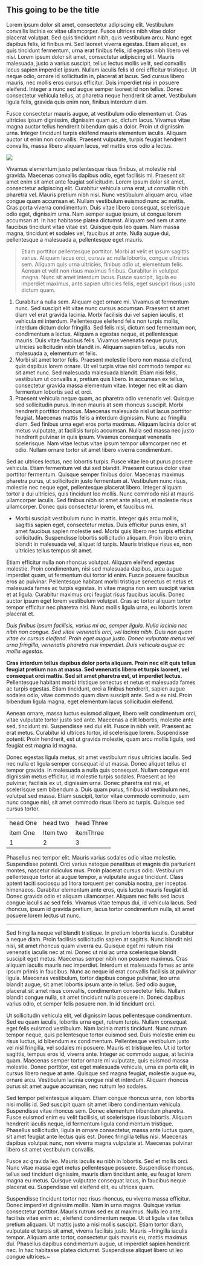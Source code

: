 ## This going to be the title 

Lorem ipsum dolor sit amet, consectetur adipiscing elit. Vestibulum convallis lacinia ex vitae ullamcorper. Fusce ultrices nibh vitae dolor placerat volutpat. Sed quis tincidunt nibh, quis vestibulum arcu. Nunc eget dapibus felis, id finibus mi. Sed laoreet viverra egestas. Etiam aliquet, ex quis tincidunt fermentum, urna erat finibus felis, id egestas nibh libero vel nisi. Lorem ipsum dolor sit amet, consectetur adipiscing elit. Mauris malesuada, justo a varius suscipit, tellus lectus mollis velit, sed convallis lacus sapien imperdiet ipsum. Nullam iaculis felis id orci efficitur tristique. Ut neque odio, ornare id sollicitudin in, placerat at lacus. Sed cursus libero mauris, nec mollis eros cursus efficitur. Duis imperdiet nisi in posuere eleifend. Integer a nunc sed augue semper laoreet id non tellus. Donec consectetur vehicula tellus, at pharetra neque hendrerit sit amet. Vestibulum ligula felis, gravida quis enim non, finibus interdum diam.

Fusce consectetur mauris augue, at vestibulum odio elementum ut. Cras ultricies ipsum dignissim, dignissim quam ac, dictum lacus. Vivamus vitae magna auctor tellus hendrerit bibendum quis a dolor. Proin ut dignissim urna. Integer tincidunt turpis eleifend mauris elementum iaculis. Aliquam auctor ut enim non convallis. Praesent vulputate, turpis feugiat hendrerit convallis, massa libero aliquam lacus, vel mattis eros odio a lectus.

![](https://picsum.photos/600/300)

Vivamus elementum justo pellentesque risus finibus, at molestie nisl gravida. Maecenas convallis dapibus odio, eget facilisis mi. Praesent sit amet enim sit amet ante feugiat sollicitudin. Lorem ipsum dolor sit amet, consectetur adipiscing elit. Curabitur vehicula urna erat, ut convallis nibh pharetra vel. Mauris pretium nibh nisi. Nunc vestibulum aliquam arcu, vitae congue quam accumsan et. Nullam vestibulum euismod nunc ac mattis. Cras porta viverra condimentum. Duis vitae libero consequat, scelerisque odio eget, dignissim urna. Nam semper augue ipsum, ut congue lorem accumsan at. In hac habitasse platea dictumst. Aliquam sed sem ut ante faucibus tincidunt vitae vitae est. Quisque quis leo quam. Nam massa magna, tincidunt et sodales vel, faucibus at ante. Nulla augue dui, pellentesque a malesuada a, pellentesque eget mauris.

> Etiam porttitor pellentesque porttitor. Morbi at velit et ipsum sagittis varius. Aliquam lacus orci, cursus ac nulla lobortis, congue ultricies sem. Aliquam quis urna ultricies, finibus odio ut, elementum felis. Aenean et velit non risus maximus finibus. Curabitur in volutpat magna. Nunc sit amet interdum lacus. Fusce suscipit, ligula eu imperdiet maximus, ante sapien ultricies felis, eget suscipit risus justo dictum quam.

1.  Curabitur a nulla sem. Aliquam eget ornare mi. Vivamus at fermentum nunc. Sed suscipit elit vitae nunc cursus accumsan. Praesent sit amet diam vel erat gravida lacinia. Morbi facilisis dui vel sapien iaculis, et vehicula mi interdum. Pellentesque eleifend felis non turpis mollis, interdum dictum dolor fringilla. Sed felis nisi, dictum sed fermentum non, condimentum a lectus. Aliquam a egestas neque, et pellentesque mauris. Duis vitae faucibus felis. Vivamus venenatis neque purus, ultricies sollicitudin nibh blandit in. Aliquam sapien tellus, iaculis non malesuada a, elementum et felis.
2.  Morbi sit amet tortor felis. Praesent molestie libero non massa eleifend, quis dapibus lorem ornare. Ut vel turpis vitae nisl commodo tempor eu sit amet nunc. Sed malesuada malesuada blandit. Etiam nisi felis, vestibulum ut convallis a, pretium quis libero. In accumsan ex tellus, consectetur gravida massa elementum vitae. Integer nec elit ac diam fermentum lobortis sed et orci.
3.  Praesent vehicula neque quam, ac pharetra odio venenatis vel. Quisque sed sollicitudin purus. In non mauris at sem rhoncus suscipit. Morbi hendrerit porttitor rhoncus. Maecenas malesuada nisl ut lacus porttitor feugiat. Maecenas mattis felis a interdum dignissim. Nunc ac fringilla diam. Sed finibus urna eget eros porta maximus. Aliquam lacinia dolor et metus vulputate, at facilisis turpis accumsan. Nulla sed massa nec justo hendrerit pulvinar in quis ipsum. Vivamus consequat venenatis scelerisque. Nam vitae lectus vitae ipsum tempor ullamcorper nec et odio. Nullam ornare tortor sit amet libero viverra condimentum.

Sed ac ultrices lectus, nec lobortis turpis. Fusce vitae leo ut purus posuere vehicula. Etiam fermentum vel dui sed blandit. Praesent cursus dolor vitae porttitor fermentum. Quisque semper finibus dolor. Maecenas maximus pharetra purus, ut sollicitudin justo fermentum at. Vestibulum nunc risus, molestie nec neque eget, pellentesque placerat libero. Integer aliquam tortor a dui ultricies, quis tincidunt leo mollis. Nunc commodo nisi at mauris ullamcorper iaculis. Sed finibus nibh sit amet ante aliquet, et molestie risus ullamcorper. Donec quis consectetur lorem, et faucibus mi.

*   Morbi suscipit vestibulum nunc in mattis. Integer quis arcu mollis, sagittis sapien eget, consectetur metus. Duis efficitur purus enim, sit amet faucibus sapien molestie sed. Morbi quis libero nec turpis efficitur sollicitudin. Suspendisse lobortis sollicitudin aliquam. Proin libero enim, blandit in malesuada vel, aliquet id turpis. Mauris tristique risus ex, non ultricies tellus tempus sit amet.

Etiam efficitur nulla non rhoncus volutpat. Aliquam eleifend egestas molestie. Proin condimentum, nisi sed malesuada dapibus, arcu augue imperdiet quam, ut fermentum dui tortor id enim. Fusce posuere faucibus eros ac pulvinar. Pellentesque habitant morbi tristique senectus et netus et malesuada fames ac turpis egestas. In vitae magna non sem suscipit varius et at ligula. Curabitur maximus orci feugiat risus faucibus iaculis. Donec auctor ipsum eget lorem vestibulum volutpat. Cras ac tortor aliquam tortor tempor efficitur nec pharetra nisi. Nunc mollis ligula urna, eu lobortis lorem placerat et.

_Duis finibus ipsum facilisis, varius mi ac, semper ligula. Nulla lacinia nec nibh non congue. Sed vitae venenatis orci, vel lacinia nibh. Duis non quam vitae ex cursus eleifend. Proin eget augue justo. Donec vulputate metus vel urna fringilla, venenatis pharetra nisi imperdiet. Duis vehicula augue ac mollis egestas._

**Cras interdum tellus dapibus dolor porta aliquam. Proin nec elit quis tellus feugiat pretium non at massa. Sed venenatis libero et turpis laoreet, vel consequat orci mattis. Sed sit amet pharetra est, ut imperdiet lectus.** Pellentesque habitant morbi tristique senectus et netus et malesuada fames ac turpis egestas. Etiam tincidunt, orci a finibus hendrerit, sapien augue sodales odio, vitae commodo quam diam suscipit ante. Sed a ex nisl. Proin bibendum ligula magna, eget elementum lacus sollicitudin eleifend.

Aenean ornare, massa luctus euismod aliquet, libero velit condimentum orci, vitae vulputate tortor justo sed ante. Maecenas a elit lobortis, molestie ante sed, tincidunt mi. Suspendisse sed dui elit. Fusce in nibh velit. Praesent ac erat metus. Curabitur id ultrices tortor, id scelerisque lorem. Suspendisse potenti. Proin hendrerit, est ut gravida molestie, quam arcu mollis ligula, sed feugiat est magna id magna.

Donec egestas ligula metus, sit amet vestibulum risus ultricies iaculis. Sed nec nulla et ligula semper consequat id ut massa. Donec aliquet tellus et tempor gravida. In malesuada a nulla quis consequat. Nullam congue erat dignissim metus efficitur, id molestie turpis sodales. Praesent ac leo pulvinar, facilisis ex ut, dignissim urna. Donec pharetra est nisi, et scelerisque sem bibendum a. Duis quam purus, finibus id vestibulum nec, volutpat sed massa. Etiam suscipit, tortor vitae commodo commodo, sem nunc congue nisl, sit amet commodo risus libero ac turpis. Quisque sed cursus tortor.

<table><tbody><tr><td>head One</td><td>head two</td><td>head Three</td></tr><tr><td>item One</td><td>Item two</td><td>itemThree</td></tr><tr><td>1</td><td>2</td><td>3</td></tr></tbody></table>

Phasellus nec tempor elit. Mauris varius sodales odio vitae molestie. Suspendisse potenti. Orci varius natoque penatibus et magnis dis parturient montes, nascetur ridiculus mus. Proin placerat cursus odio. Vestibulum pellentesque tortor at augue tempor, a vulputate augue tincidunt. Class aptent taciti sociosqu ad litora torquent per conubia nostra, per inceptos himenaeos. Curabitur elementum ante eros, quis luctus mauris feugiat id. Donec gravida odio et aliquam ullamcorper. Aliquam nec felis sed lacus congue iaculis ac sed felis. Vivamus vitae tempus dui, id vehicula lacus. Sed rhoncus, ipsum id gravida pretium, lacus tortor condimentum nulla, sit amet posuere lorem lectus ut nunc.

---

Sed fringilla neque vel blandit tristique. In pretium lobortis iaculis. Curabitur a neque diam. Proin facilisis sollicitudin sapien at sagittis. Nunc blandit nisi nisi, sit amet rhoncus quam viverra eu. Quisque eget mi rutrum nisi venenatis iaculis nec at mi. Donec ut nisi ac urna scelerisque blandit suscipit eget metus. Maecenas semper nibh non posuere maximus. Cras aliquam iaculis mauris nec imperdiet. Interdum et malesuada fames ac ante ipsum primis in faucibus. Nunc ac neque id erat convallis facilisis at pulvinar ligula. Maecenas vestibulum, tortor dapibus congue pulvinar, leo urna blandit augue, sit amet lobortis ipsum ante in tellus. Sed odio augue, placerat sit amet risus convallis, condimentum consectetur felis. Nullam blandit congue nulla, sit amet tincidunt nulla posuere in. Donec dapibus varius odio, et semper felis posuere non. In id tincidunt orci.

Ut sollicitudin vehicula elit, vel dignissim lacus pellentesque condimentum. Sed eu quam iaculis, lobortis urna eget, rutrum turpis. Nullam consequat eget felis euismod vestibulum. Nam lacinia mattis tincidunt. Nunc rutrum tempor neque, quis pellentesque tortor euismod sed. Duis molestie enim eu risus luctus, id bibendum ex condimentum. Pellentesque vestibulum justo vel nisl fringilla, vel sodales mi posuere. Mauris et tristique leo. Ut id tortor sagittis, tempus eros id, viverra ante. Integer ac commodo augue, at lacinia quam. Maecenas semper tortor ornare mi vulputate, quis euismod massa molestie. Donec porttitor, est eget malesuada vehicula, urna ex porta elit, in cursus libero neque at ante. Quisque sed magna feugiat, molestie augue eu, ornare arcu. Vestibulum lacinia congue nisl et interdum. Aliquam rhoncus purus sit amet augue accumsan, nec rutrum leo sodales.

Sed tempor pellentesque aliquam. Etiam congue rhoncus urna, non lobortis nisi mollis id. Sed suscipit quam sit amet libero condimentum vehicula. Suspendisse vitae rhoncus sem. Donec elementum bibendum pharetra. Fusce euismod enim eu velit facilisis, ut scelerisque risus lobortis. Aliquam hendrerit iaculis neque, id fermentum ligula condimentum tristique. Phasellus sollicitudin, ligula in ornare consectetur, massa ante luctus quam, sit amet feugiat ante lectus quis est. Donec fringilla tellus nisi. Maecenas dapibus volutpat nunc, non viverra magna vulputate at. Maecenas pulvinar libero sit amet vestibulum convallis.

Fusce ac gravida leo. Mauris iaculis eu nibh in lobortis. Sed et mollis orci. Nunc vitae massa eget metus pellentesque posuere. Suspendisse rhoncus, tellus sed tincidunt dignissim, mauris diam tincidunt ante, eu feugiat lorem magna eu metus. Quisque vulputate consequat lacus, in faucibus neque placerat eu. Suspendisse vel eleifend elit, eu ultrices quam.

Suspendisse tincidunt tortor nec risus rhoncus, eu viverra massa efficitur. Donec imperdiet dignissim mollis. Nam in urna magna. Quisque varius consectetur porttitor. Mauris rutrum sed ex at maximus. Nulla leo ante, facilisis vitae enim ac, eleifend condimentum neque. Ut ut ligula vitae tellus pretium aliquam. Ut mattis justo a nisi mollis suscipit. Etiam tortor diam, vulputate et turpis sit amet, viverra facilisis justo. Mauris ~fringilla iaculis tempor. Aliquam ante tortor, consectetur quis mauris eu, mattis maximus dui. Phasellus dapibus condimentum augue, ut imperdiet sapien hendrerit nec. In hac habitasse platea dictumst. Suspendisse aliquet libero ut leo congue ultrices.~